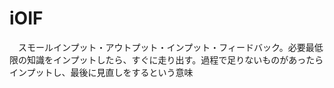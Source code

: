 # iOIF
　スモールインプット・アウトプット・インプット・フィードバック。必要最低限の知識をインプットしたら、すぐに走り出す。過程で足りないものがあったらインプットし、最後に見直しをするという意味
